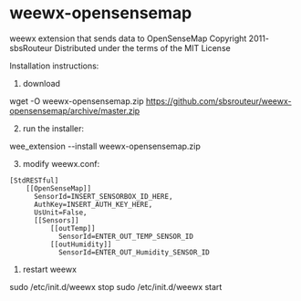 # weewx-opensensemap 
weewx extension that sends data to OpenSenseMap
Copyright 2011- sbsRouteur
Distributed under the terms of the MIT License

Installation instructions:

1) download

wget -O weewx-opensensemap.zip https://github.com/sbsrouteur/weewx-opensensemap/archive/master.zip

2) run the installer:

wee_extension --install weewx-opensensemap.zip

3) modify weewx.conf:

```
[StdRESTful]
    [[OpenSenseMap]]
      SensorId=INSERT_SENSORBOX_ID_HERE,
      AuthKey=INSERT_AUTH_KEY_HERE,
      UsUnit=False,
      [[Sensors]]
          [[outTemp]]
            SensorId=ENTER_OUT_TEMP_SENSOR_ID                            
          [[outHumidity]]
            SensorId=ENTER_OUT_Humidity_SENSOR_ID                            

```  

1) restart weewx

sudo /etc/init.d/weewx stop
sudo /etc/init.d/weewx start
